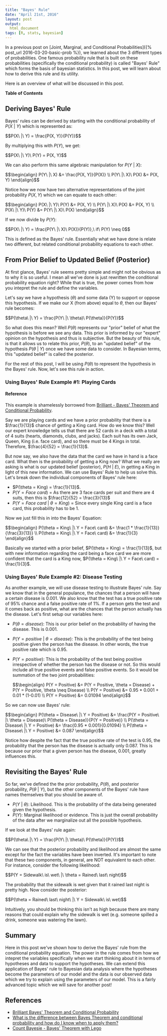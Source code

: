 ```yaml
---
title: "Bayes' Rule"
date: "April 21st, 2016"
layout: post
output:
  html_document
tags: [R, stats, bayesian]
---
```


In a previous post on [Joint, Marginal, and Conditional Probabilities]({% post_url 2016-03-20-basic-prob %}), we learned about the 3 different types of probabilities. One famous probability rule that is built on these probabilities (specifically the conditional probability) is called "Bayes' Rule" which forms the basis of bayesian statistics. In this post, we will learn about how to derive this rule and its utility.

Here is an overview of what will be discussed in this post.

**Table of Contents**

<ul data-toc="body" data-toc-headings="h2,h3"></ul>



## Deriving Bayes' Rule

Bayes' rules can be derived by starting with the conditional probability of <span class="inlinecode">$P(X\ |\ Y)$</span> which is represented as:

<div>
$$P(X\ |\ Y) = \frac{P(X, Y)}{P(Y)}$$
</div>

By multiplying this with <span class="inlinecode">$P(Y)$</span>, we get:

<div>
$$P(X\ |\ Y)\ P(Y) = P(X, Y)$$
</div>

We can also perform this same algebraic manipulation for <span class="inlinecode">$P(Y\ |\ X)$</span>:

<div>
$$\begin{align}
P(Y\ |\ X) &= \frac{P(X, Y)}{P(X)} \\
P(Y\ |\ X)\ P(X) &= P(X, Y)
\end{align}$$
</div>

Notice how we now have two alternative representations of the joint probability <span class="inlinecode">$P(X, Y)$</span> which we can equate to each other:

<div>
$$\begin{align}
P(X\ |\ Y)\ P(Y) &= P(X, Y) \\
P(Y\ |\ X)\ P(X) &= P(X, Y) \\
P(X\ |\ Y)\ P(Y) &= P(Y\ |\ X)\ P(X) 
\end{align}$$
</div>

If we now divide by <span class="inlinecode">$P(Y)$</span>:

<div>
$$P(X\ |\ Y) = \frac{P(Y\ |\ X)\ P(X)}{P(Y)},\ if\ P(Y) \neq 0$$
</div>

This is defined as the Bayes' rule. Essentially what we have done is relate two different, but related conditional probability equations to each other. 

## From Prior Belief to Updated Belief (Posterior)

At first glance, Bayes' rule seems pretty simple and might not be obvious as to why it is so useful. I mean all we've done is just rewritten the conditional probability equation right? While that is true, the power comes from how you intepret the rule and define the variables. 

Let's say we have a hypothesis (<span class="inlinecode">$\theta$</span>) and some data (Y) to support or oppose this hypothesis. If we make our X (from above) equal to <span class="inlinecode">$\theta$</span>, then our Bayes' rule becomes:

<div>
$$P(\theta\ |\ Y) = \frac{P(Y\ |\ \theta)\ P(\theta)}{P(Y)}$$
</div>

So what does this mean? Well <span class="inlinecode">$P(\theta)$</span> represents our "prior" belief of what the hypothesis is before we see any data. This prior is informed by our "expert" opinion on the hypothesis and thus is subjective. But the beauty of this rule, is that it allows us to relate this prior, <span class="inlinecode">$P(\theta)$</span>, to an "updated belief" of the hypothesis <span class="inlinecode">$P(\theta\ |\ Y)$</span> once we have some data to consider. In Bayesian terms, this "updated belief" is called the posterior.

For the rest of this post, I will be using <span class="inlinecode">$P(\theta)$</span> to represent the hypothesis in the Bayes' rule. Now, let's see this rule in action.

### Using Bayes' Rule Example #1: Playing Cards

<div class="alert alert-dismissible alert-info">
<h4>Reference</h4>
This example is shamelessly borrowed from <a href="https://brilliant.org/wiki/bayes-theorem/">Brilliant - Bayes' Theorem and Conditional Probability</a>.
</div>

Say we are playing cards and we have a prior probability that there is a <span class="inlinecode">$\frac{1}{13}$</span> chance of getting a King card. How do we know this? Well our expert knowledge tells us that there are 52 cards in a deck with a total of 4 suits (hearts, diamonds, clubs, and jacks). Each suit has its own Jack, Queen, King (i.e. face card), and so there must be 4 Kings in total. Therefore, <span class="inlinecode">$\frac{4}{52} = \frac{1}{13}$</span>. 

But now say, we also have the data that the card we have in hand is a face card. What then is the probability of getting a King now? What we really are asking is what is our updated belief (posterior), <span class="inlinecode">$P(H\ |\ E)$</span>, in getting a King in light of this new information. We can use Bayes' Rule to help us solve this. Let's break down the individual components of Bayes' rule here:

* <span class="inlinecode">$P(\theta = King) = \frac{1}{13}$</span>.
* <span class="inlinecode">$P(Y = Face\ card)$</span> = As there are 3 face cards per suit and there are 4 suits, then this is <span class="inlinecode">$\frac{12}{52} = \frac{3}{13}$</span>
* <span class="inlinecode">$P(Y = Face\ card\ |\ \theta = King)$</span> = Since every single King card is a face card, this probability has to be 1.

Now we just fill this in into the Bayes' Equation:

<div>
$$\begin{align}
P(\theta = King\ |\ Y = Face\ card) &= \frac{1 * \frac{1}{13}}{\frac{3}{13}} \\
P(\theta = King\ |\ Y = Face\ card) &= \frac{1}{3}
\end{align}$$
</div>

Basically we started with a prior belief, <span class="inlinecode">$P(\theta = King) = \frac{1}{13}$</span>, but with new information regarding the card being a face card we are more confident that the card is a King now, <span class="inlinecode">$P(\theta = King\ |\ Y = Face\ card) = \frac{1}{3}$</span>.

### Using Bayes' Rule Example #2: Disease Testing

As another example, we will use disease testing to illustrate Bayes' rule. Say we know that in the general populance, the chances that a person will have a certain disease is 0.001. We also know that the test has a true positive rate of 95% chance and a false positive rate of 1%. If a person gets the test and it comes back as positive, what are the chances that the person actually has the disease. Let's first setup our variables here:

* <span class="inlinecode">$P(\theta = disease)$</span>: This is our prior belief on the probability of having the disease. This is 0.001.
* <span class="inlinecode">$P(Y = positive\ |\ \theta = disease)$</span>: This is the probability of the test being positive given the person has the disease. In other words, the true positive rate which is 0.95.
* <span class="inlinecode">$P(Y = positive)$</span>: This is the probability of the test being positive irrespective of whether the person has the disease or not. So this would include all true positive events and false positive events. So it would be summation of the two joint probabilities: 

    <div>
    $$\begin{align}
    P(Y = Positive) &= P(Y = Positive, \theta = Disease) + P(Y = Positive, \theta \neq Disease) \\
    P(Y = Positive) &= 0.95 * 0.001 + 0.01 * (1-0.01) \\
    P(Y = Positive) &= 0.01094
    \end{align}$$
    </div>

So we can now use Bayes' rule:

<div>
$$\begin{align}
P(\theta = Disease\ |\ Y = Positive) &= \frac{P(Y = Positive\ |\ \theta = Disease)\ P(\theta = Disease)}{P(Y = Positive)} \\
P(\theta = Disease\ |\ Y = Positive) &= \frac{0.95 * 0.001}{0.01094} \\
P(\theta = Disease\ |\ Y = Positive) &= 0.087
\end{align}$$
</div>

Notice how despite the fact that the true positive rate of the test is 0.95, the probability that the person has the disease is actually only 0.087. This is because our prior that a given person has the disease, 0.001, greatly influences this.

## Revisiting the Bayes' Rule

So far, we've defined the the prior probability, <span class="inlinecode">$P(\theta)$</span>, and posterior probability, <span class="inlinecode">$P(\theta\ |\ Y)$</span>, but the other components of the Bayes' rule have names themselves that you should be aware of. 

* <span class="inlinecode">$P(Y\ |\ \theta)$</span>: Likelihood. This is the probability of the data being generated given the hypothesis.
* <span class="inlinecode">$P(Y)$</span>: Marginal likelihood or evidence. This is just the overall probability of the data after we marginalize out all the possible hypothesis.

If we look at the Bayes' rule again:

<div>
$$P(\theta\ |\ Y) = \frac{P(Y\ |\ \theta)\ P(\theta)}{P(Y)}$$
</div>

We can see that the posterior probability and likelihood are almost the same except for the fact the variables have been inverted. It's important to note that these two components, in general, are NOT equivalent to each other. For instance, consider the following likelihood:

<div>
$$P(Y = Sidewalk\ is\ wet\ |\ \theta = Rained\ last\ night)$$
</div>

The probability that the sidewalk is wet given that it rained last night is pretty high. Now consider the posterior:

<div>
$$P(\theta = Rained\ last\ night\ |\ Y = Sidewalk\ is\ wet)$$
</div>

Intuitively, you should be thinking this isn't as high because there are many reasons that could explain why the sidewalk is wet (e.g. someone spilled a drink, someone was watering the lawn).

## Summary

Here in this post we've shown how to derive the Bayes' rule from the conditional probability equation. The power in the rule comes from how we intepret the variables specifically when we start thinking about it in terms of hypotheses and data to support the hypotheses. We can extend this application of Bayes' rule to Bayesian data analysis where the hypotheses become the parameters of our model and the data is our observed data which we try to explain using the parameters of our model. This is a fairly advanced topic which we will save for another post!

## References

* [Brilliant Bayes' Theorem and Conditional Probability](https://brilliant.org/wiki/bayes-theorem/)
* [What is the difference between Bayes Theorem and conditional probability and how do I know when to apply them?](https://www.quora.com/What-is-the-difference-between-Bayes-Theorem-and-conditional-probability-and-how-do-I-know-when-to-apply-them)
* [Count Bayesie - Bayes' Theorem with Lego](https://www.countbayesie.com/blog/2015/2/18/bayes-theorem-with-lego)
